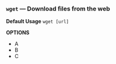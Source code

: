 ### `wget` — Download files from the web

**Default Usage**
	`wget [url]` 

**OPTIONS**
- A
- B
- C
